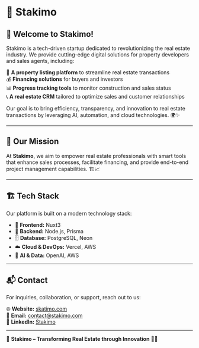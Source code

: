 # 🚀 Stakimo

## 🎉 Welcome to Stakimo!

Stakimo is a tech-driven startup dedicated to revolutionizing the real estate industry. We provide cutting-edge digital solutions for property developers and sales agents, including:

🏡 **A property listing platform** to streamline real estate transactions  
💰 **Financing solutions** for buyers and investors  
📊 **Progress tracking tools** to monitor construction and sales status  
📞 **A real estate CRM** tailored to optimize sales and customer relationships  

Our goal is to bring efficiency, transparency, and innovation to real estate transactions by leveraging AI, automation, and cloud technologies. 🌍✨

---

## 🎯 Our Mission

At **Stakimo**, we aim to empower real estate professionals with smart tools that enhance sales processes, facilitate financing, and provide end-to-end project management capabilities. 🏗️📈

---

## 🏗️ Tech Stack

Our platform is built on a modern technology stack:

- 🎨 **Frontend:** Nuxt3
- 🔧 **Backend:** Node.js, Prisma
- 🗄️ **Database:** PostgreSQL, Neon
- ☁️ **Cloud & DevOps:** Vercel, AWS
- 🤖 **AI & Data:** OpenAI, AWS

---

## 📬 Contact
For inquiries, collaboration, or support, reach out to us:

🌐 **Website:** [skatimo.com](https://www.stakimo.com)  
📧 **Email:** contact@stakimo.com  
🔗 **LinkedIn:** [Stakimo](https://www.linkedin.com/company/stakimo1)  

---

🎯 **Stakimo – Transforming Real Estate through Innovation** 🚀🏡

